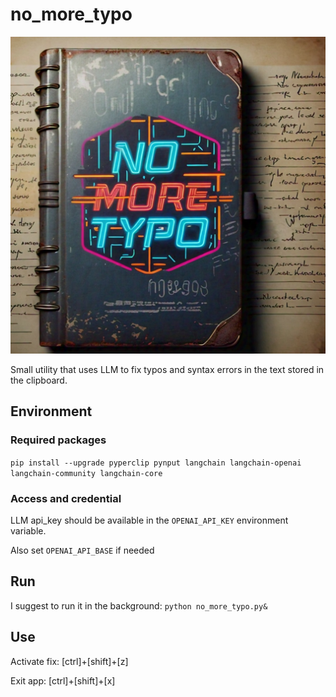 # no_more_typo
![logo](https://github.com/csabakecskemeti/no_more_typo/blob/main/no_more_typo.jpg)

Small utility that uses LLM to fix typos and syntax errors in the text stored in the clipboard.

## Environment

### Required packages
`pip install --upgrade pyperclip pynput langchain langchain-openai langchain-community langchain-core`

### Access and credential
LLM api_key should be available in the `OPENAI_API_KEY` environment variable.

Also set `OPENAI_API_BASE` if needed

## Run
I suggest to run it in the background: `python no_more_typo.py&`

## Use
Activate fix: [ctrl]+[shift]+[z]

Exit app: [ctrl]+[shift]+[x]              
